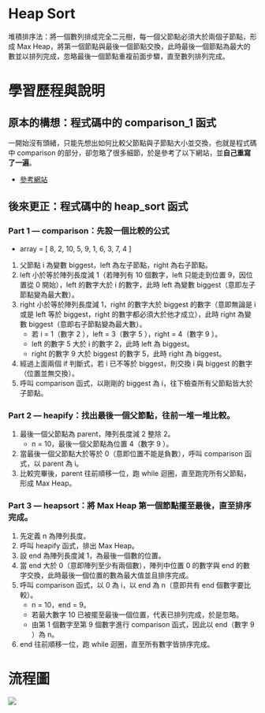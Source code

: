 # Heap Sort
堆積排序法：將一個數列排成完全二元樹，每一個父節點必須大於兩個子節點，形成 Max Heap，將第一個節點與最後一個節點交換，此時最後一個節點為最大的數並以排列完成，忽略最後一個節點重複前面步驟，直至數列排列完成。


# 學習歷程與說明
## 原本的構想：程式碼中的 comparison_1 函式
一開始沒有頭緒，只能先想出如何比較父節點與子節點大小並交換，也就是程式碼中 comparison 的部分，卻忽略了很多細節，於是參考了以下網站，並**自己重寫了一遍**。
   * [參考網站](https://github.com/minsuk-heo/problemsolving/blob/master/sort/HeapSort.py)
   
## 後來更正：程式碼中的 heap_sort 函式
### Part 1 — comparison：先設一個比較的公式
   * array = [ 8, 2, 10, 5, 9, 1, 6, 3, 7, 4 ]
1. 父節點 i 為變數 biggest，left 為左子節點，right 為右子節點。
2. left 小於等於陣列長度減 1（若陣列有 10 個數字，left 只能走到位置 9，因位置從 0 開始），left 的數字大於 i 的數字，此時 left 為變數 biggest（意即左子節點變為最大數）。
3. right 小於等於陣列長度減 1，right 的數字大於 biggest 的數字（意即無論是 i 或是 left 等於 biggest，right 的數字都必須大於他才成立），此時 right 為變數 biggest（意即右子節點變為最大數）。
   * 若 i = 1（數字 2 ），left = 3（數字 5 ），right = 4（數字 9 ）。
   * left 的數字 5 大於 i 的數字 2，此時 left 為 biggest。
   * right 的數字 9 大於 biggest 的數字 5，此時 right 為 biggest。
4. 經過上面兩個 if 判斷式，若 i 已不等於 biggest，則交換 i 與 biggest 的數字（位置並無交換）。
5. 呼叫 comparison 函式，以剛剛的 biggest 為 i，往下檢查所有父節點皆大於子節點。
### Part 2 — heapify：找出最後一個父節點，往前一堆一堆比較。
1. 最後一個父節點為 parent，陣列長度減 2 整除 2。
   * n = 10，最後一個父節點為位置 4（數字 9 ）。
2. 當最後一個父節點大於等於 0（意即位置不能是負數），呼叫 comparison 函式，以 parent 為 i。
3. 比較完畢後，parent 往前順移一位，跑 while 迴圈，直至跑完所有父節點，形成 Max Heap。
### Part 3 — heapsort：將 Max Heap 第一個節點擺至最後，直至排序完成。
1. 先定義 n 為陣列長度。
2. 呼叫 heapify 函式，排出 Max Heap。
3. 設 end 為陣列長度減 1，為最後一個數的位置。
4. 當 end 大於 0（意即陣列至少有兩個數），陣列中位置 0 的數字與 end 的數字交換，此時最後一個位置的數為最大值並且排序完成。
5. 呼叫 comparison 函式，以 0 為 i，以 end 為 n（意即共有 end 個數字要比較）。
   * n = 10，end = 9。
   * 若最大數字 10 已被擺至最後一個位置，代表已排列完成，於是忽略。
   * 由第 1 個數字至第 9 個數字進行 comparison 函式，因此以 end（數字 9 ）為 n。 
6. end 往前順移一位，跑 while 迴圈，直至所有數字皆排序完成。


# 流程圖
![](https://i.imgur.com/pyzzY5Q.jpg)

